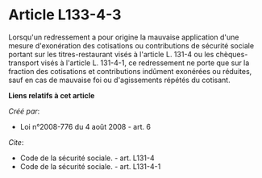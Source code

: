 # Article L133-4-3

Lorsqu'un redressement a pour origine la mauvaise application d'une mesure d'exonération des cotisations ou contributions de
sécurité sociale portant sur les titres-restaurant visés à l'article L. 131-4 ou les chèques-transport visés à l'article L.
131-4-1, ce redressement ne porte que sur la fraction des cotisations et contributions indûment exonérées ou réduites, sauf
en cas de mauvaise foi ou d'agissements répétés du cotisant.

**Liens relatifs à cet article**

_Créé par_:

  - Loi n°2008-776 du 4 août 2008 - art. 6

_Cite_:

  - Code de la sécurité sociale. - art. L131-4
  - Code de la sécurité sociale. - art. L131-4-1
